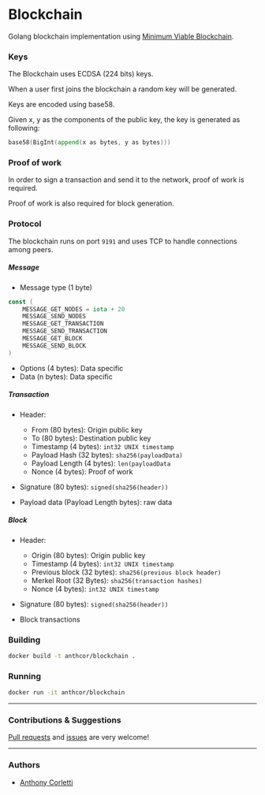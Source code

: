 # Blockchain
<!-- coming soon! [![CircleCI](https://circleci.com/gh/anthcor/blockchain.svg?style=svg)](https://circleci.com/gh/anthcor/blockchain) -->
Golang blockchain implementation using [Minimum Viable Blockchain](https://artsec.hackpad.com/Blockchains-and-Bitcoins-mR2wlQ4KbVQ).

### Keys
The Blockchain uses ECDSA (224 bits) keys.

When a user first joins the blockchain a random key will be generated.

Keys are encoded using base58.

Given x, y as the components of the public key, the key is generated as following:
```go
base58(BigInt(append(x as bytes, y as bytes)))
```

### Proof of work
In order to sign a transaction and send it to the network, proof of work is required.

Proof of work is also required for block generation.

### Protocol
The blockchain runs on port `9191` and uses TCP to handle connections among peers.

##### Message

* Message type (1 byte)
```go
const (
	MESSAGE_GET_NODES = iota + 20
	MESSAGE_SEND_NODES
	MESSAGE_GET_TRANSACTION
	MESSAGE_SEND_TRANSACTION
	MESSAGE_GET_BLOCK
	MESSAGE_SEND_BLOCK
)
```

* Options (4 bytes): Data specific
* Data (n bytes): Data specific

##### Transaction

* Header:
	* From (80 bytes): Origin public key
	* To (80 bytes): Destination public key
	* Timestamp (4 bytes): `int32 UNIX timestamp`
 	* Payload Hash (32 bytes): `sha256(payloadData)`
	* Payload Length (4 bytes): `len(payloadData`
	* Nonce (4 bytes): Proof of work

* Signature (80 bytes): `signed(sha256(header))`
* Payload data (Payload Length bytes): raw data

##### Block

* Header:
	* Origin (80 bytes): Origin public key
	* Timestamp (4 bytes): `int32 UNIX timestamp`
	* Previous block (32 bytes): `sha256(previous block header)`
	* Merkel Root (32 Bytes): `sha256(transaction hashes)`
	* Nonce (4 bytes): `int32 UNIX timestamp`

* Signature (80 bytes): `signed(sha256(header))`
* Block transactions

### Building

```sh
docker build -t anthcor/blockchain .
```

### Running

```sh
docker run -it anthcor/blockchain
```

---

### Contributions & Suggestions

[Pull requests](https://github.com/anthcor/blockchain/compare) and [issues](https://github.com/anthcor/blockchain/issues/new) are very welcome!

---

### Authors
- [Anthony Corletti](https://github.com/anthcor)
